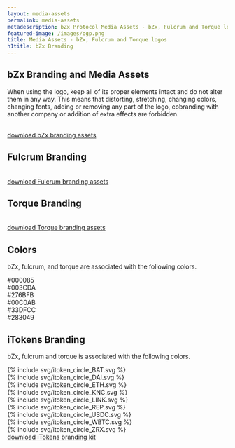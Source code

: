 ```yaml
---
layout: media-assets
permalink: media-assets
metadescription: bZx Protocol Media Assets - bZx, Fulcrum and Torque logos.
featured-image: /images/ogp.png
title: Media Assets - bZx, Fulcrum and Torque logos
h1title: bZx Branding
---
```


<div class="post-content media-assets">
    <div class="container  container-md mb-70 post-content">
        <h2>bZx Branding and Media Assets</h2>
        <p>When using the logo, keep all of its proper elements intact and do not alter them in any way. This means that distorting, stretching, changing colors, changing fonts, adding or removing any part of the logo, cobranding with another company or addition of extra effects are forbidden.
        </p>
    </div>
    <div class="container container-xl text-center mb-70">
        <div class="grid mb-30">
            <img data-src="/images/bzx-media/bZx_logo.png" class="logo lazyload"/>
            <img data-src="/images/bzx-media/bZx_logo_invert.png" class="logo-invert lazyload"/>
            <img data-src="/images/bzx-media/bZx_symbol.png" class="symbol lazyload"/>
        </div>
        <a href="/images/bzx.zip" title="download bZx branding assets" class="button button-secondary d-flex j-content-center m-auto">download bZx branding assets</a>  
    </div>
    <div class="container  container-md">
        <h2>Fulcrum Branding</h2>
    </div>
    <div class="container container-xl text-center mb-70">
        <div class="grid mb-30">
            <img data-src="/images/bzx-media/fulcrum_logo.png" class="logo lazyload"/>
            <img data-src="/images/bzx-media/fulcrum_logo_invert.png" class="logo-invert lazyload"/>
            <img data-src="/images/bzx-media/fulcrum_symbol.png" class="symbol lazyload"/>
        </div>
        <a href="/images/fulcrum.zip" title="download Fulcrum branding assets" class="button button-secondary d-flex j-content-center m-auto">download Fulcrum branding assets</a>  
    </div>
    <div class="container  container-md">
        <h2>Torque Branding</h2>
    </div>
    <div class="container container-xl text-center mb-70">
        <div class="grid mb-30">
            <img data-src="/images/bzx-media/torque_logo.png" class="logo lazyload"/>
            <img data-src="/images/bzx-media/torque_logo_invert.png" class="logo-invert lazyload"/>
            <img data-src="/images/bzx-media/torque_symbol.png" class="symbol lazyload"/>
        </div>
        <a href="/images/torque.zip" title="download Torque branding assets" class="button button-secondary d-flex j-content-center m-auto">download Torque branding assets</a>  
    </div>
    <div class="container  container-md">
        <h2>Colors</h2>
        <p>bZx, fulcrum, and torque are associated with the following colors.
        </p>
    </div>
    <div class="bzx-colors container container-xl mt-40 mb-70">
        <div class="color-circle c000085"><span class="fs-18 fs-sm-13">#000085</span></div>
        <div class="color-circle c003CDA"><span class="fs-18 fs-sm-13">#003CDA</span></div>
        <div class="color-circle c276BFB"><span class="fs-18 fs-sm-13">#276BFB</span></div>
        <div class="color-circle c00C0AB"><span class="fs-18 fs-sm-13">#00C0AB</span></div>
        <div class="color-circle c33DFCC"><span class="fs-18 fs-sm-13">#33DFCC</span></div>
        <div class="color-circle c283049"><span class="fs-18 fs-sm-13">#283049</span></div>
    </div>
    <div class="container  container-md">
        <h2>iTokens Branding</h2>
        <p>bZx, fulcrum and torque is associated with the following colors.
        </p>
    </div>
    <div class="itoken container container-xl text-center ">
        <div class="grid mb-30">
            <div class="itoken-wrapper">{% include svg/itoken_circle_BAT.svg %}</div>
            <div class="itoken-wrapper">{% include svg/itoken_circle_DAI.svg %}</div>
            <div class="itoken-wrapper">{% include svg/itoken_circle_ETH.svg %}</div>
            <div class="itoken-wrapper">{% include svg/itoken_circle_KNC.svg %}</div>
            <div class="itoken-wrapper">{% include svg/itoken_circle_LINK.svg %}</div>
            <div class="itoken-wrapper">{% include svg/itoken_circle_REP.svg %}</div>
            <div class="itoken-wrapper">{% include svg/itoken_circle_USDC.svg %}</div>
            <div class="itoken-wrapper">{% include svg/itoken_circle_WBTC.svg %}</div>
            <div class="itoken-wrapper">{% include svg/itoken_circle_ZRX.svg %}</div>
        </div>
        <a href="/images/iTokens.zip" title="download iTokens branding kit" class="button button-secondary d-flex j-content-center m-auto">download iTokens branding kit</a>  
    </div>
</div>
